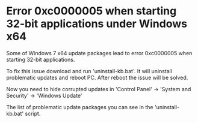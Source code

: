 Error 0xc0000005 when starting 32-bit applications under Windows x64
==========

Some of Windows 7 x64 update packages lead to error 0xc0000005 when starting 32-bit applications.

To fix this issue download and run 'uninstall-kb.bat'. It will uninstall problematic updates and reboot PC. After reboot the issue will be solved.

Now you need to hide corrupted updates in 'Control Panel' -> 'System and Security' -> 'Windows Update'

The list of problematic update packages you can see in the 'uninstall-kb.bat' script.


